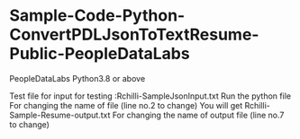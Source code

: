 # Sample-Code-Python-ConvertPDLJsonToTextResume-Public-PeopleDataLabs
PeopleDataLabs
Python3.8 or above

Test file for input for testing :Rchilli-SampleJsonInput.txt 
Run the python file
For changing the name of file (line no.2 to change)
You will get Rchilli-Sample-Resume-output.txt 
For changing the name of output file (line no.7 to change)

